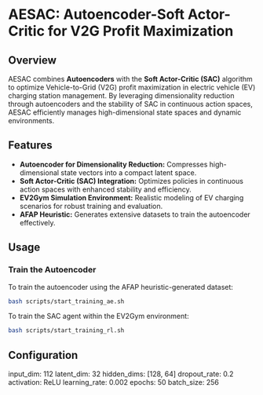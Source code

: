 # AESAC: Autoencoder-Soft Actor-Critic for V2G Profit Maximization

## Overview

AESAC combines **Autoencoders** with the **Soft Actor-Critic (SAC)** algorithm to optimize Vehicle-to-Grid (V2G) profit maximization in electric vehicle (EV) charging station management. By leveraging dimensionality reduction through autoencoders and the stability of SAC in continuous action spaces, AESAC efficiently manages high-dimensional state spaces and dynamic environments.

## Features

- **Autoencoder for Dimensionality Reduction:** Compresses high-dimensional state vectors into a compact latent space.
- **Soft Actor-Critic (SAC) Integration:** Optimizes policies in continuous action spaces with enhanced stability and efficiency.
- **EV2Gym Simulation Environment:** Realistic modeling of EV charging scenarios for robust training and evaluation.
- **AFAP Heuristic:** Generates extensive datasets to train the autoencoder effectively.


## Usage

### Train the Autoencoder
To train the autoencoder using the AFAP heuristic-generated dataset:
```bash
bash scripts/start_training_ae.sh
```

To train the SAC agent within the EV2Gym environment:

```bash
bash scripts/start_training_rl.sh
```

## Configuration

input_dim: 112
latent_dim: 32
hidden_dims: [128, 64]
dropout_rate: 0.2
activation: ReLU
learning_rate: 0.002
epochs: 50
batch_size: 256
